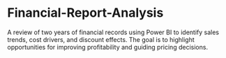 # Financial-Report-Analysis
A review of two years of financial records using Power BI to identify sales trends, cost drivers, and discount effects. The goal is to highlight opportunities for improving profitability and guiding pricing decisions.
